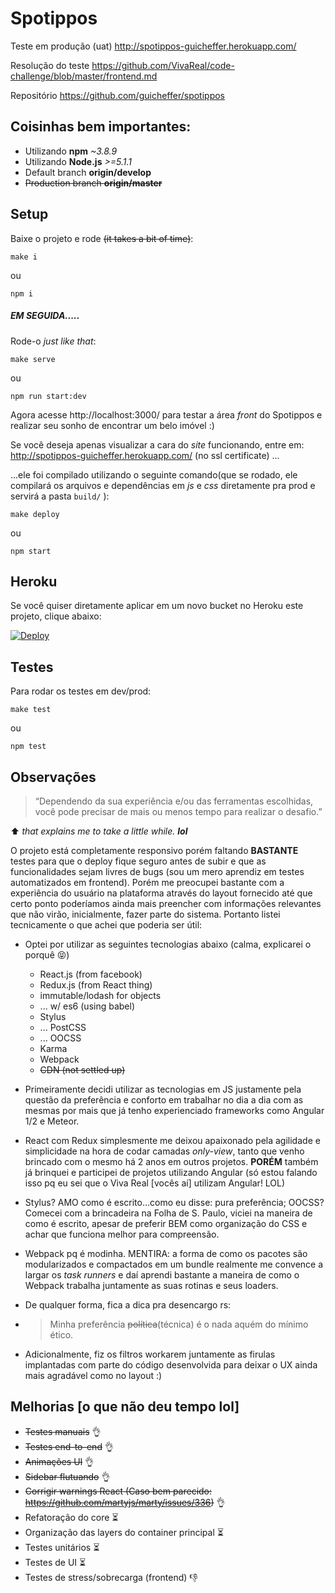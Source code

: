 # Spotippos

Teste em produção (uat) http://spotippos-guicheffer.herokuapp.com/

Resolução do teste https://github.com/VivaReal/code-challenge/blob/master/frontend.md

Repositório https://github.com/guicheffer/spotippos

Coisinhas bem importantes:
-------------------------

- Utilizando **npm** _~3.8.9_
- Utilizando **Node.js** _>=5.1.1_
- Default branch **origin/develop**
- ~~Production branch **origin/master**~~

Setup
-----
Baixe o projeto e rode ~~(it takes a bit of time)~~:
```
make i
```
ou
```
npm i
```

##### EM SEGUIDA.....

Rode-o _just like that_:
```
make serve
```
ou
```
npm run start:dev
```

Agora acesse http://localhost:3000/ para testar a área _front_ do Spotippos e realizar seu sonho de encontrar um belo imóvel :)

Se você deseja apenas visualizar a cara do _site_ funcionando, entre em: http://spotippos-guicheffer.herokuapp.com/ (no ssl certificate) ...

...ele foi compilado utilizando o seguinte comando(que se rodado, ele compilará os arquivos e dependências em *js* e *css* diretamente pra prod e servirá a pasta `build/` ):
```
make deploy
```
ou
```
npm start
```

Heroku
------
Se você quiser diretamente aplicar em um novo bucket no Heroku este projeto, clique abaixo:

<a href="https://heroku.com/deploy">
  <img src="https://www.herokucdn.com/deploy/button.svg" alt="Deploy">
</a>

Testes
-----

Para rodar os testes em dev/prod:
```
make test
```
ou
```
npm test
```

Observações
-----------

> “Dependendo da sua experiência e/ou das ferramentas escolhidas, você pode precisar de mais ou menos tempo para realizar o desafio.”

:arrow_up: *that explains me to take a little while.* **_lol_**

O projeto está completamente responsivo porém faltando **BASTANTE** testes para que o deploy fique seguro antes de subir e que as funcionalidades sejam livres de bugs (sou um mero aprendiz em testes automatizados em frontend). Porém me preocupei bastante com a experiência do usuário na plataforma através do layout fornecido até que certo ponto poderíamos ainda mais preencher com informações relevantes que não virão, inicialmente, fazer parte do sistema. Portanto listei tecnicamente o que achei que poderia ser útil:

- Optei por utilizar as seguintes tecnologias abaixo (calma, explicarei o porquê 😝)

	- React.js (from facebook)
	- Redux.js (from React thing)
    - immutable/lodash for objects
	- ... w/ es6 (using babel)
	- Stylus
	- ... PostCSS
    - ... OOCSS
    - Karma
	- Webpack
	- ~~CDN (not settled up)~~

- Primeiramente decidi utilizar as tecnologias em JS justamente pela questão da preferência e conforto em trabalhar no dia a dia com as mesmas por mais que já tenho experienciado frameworks como Angular 1/2 e Meteor.

- React com Redux simplesmente me deixou apaixonado pela agilidade e simplicidade na hora de codar camadas _only-view_, tanto que venho brincado com o mesmo há 2 anos em outros projetos. **PORÉM** também já brinquei e participei de projetos utilizando Angular (só estou falando isso pq eu sei que o Viva Real [vocês aí] utilizam Angular! LOL)

- Stylus? AMO como é escrito...como eu disse: pura preferência; OOCSS? Comecei com a brincadeira na Folha de S. Paulo, viciei na maneira de como é escrito, apesar de preferir BEM como organização do CSS e achar que funciona melhor para compreensão.

- Webpack pq é modinha. MENTIRA: a forma de como os pacotes são modularizados e compactados em um bundle realmente me convence a largar os _task runners_ e daí aprendi bastante a maneira de como o Webpack trabalha juntamente as suas rotinas e seus loaders.

- De qualquer forma, fica a dica pra desencargo rs:

- > Minha preferência ~~política~~(técnica) é o nada aquém do mínimo ético.

- Adicionalmente, fiz os filtros workarem juntamente as firulas implantadas com parte do código desenvolvida para deixar o UX ainda mais agradável como no layout :)

Melhorias [o que não deu tempo lol]
---------
* ~~Testes manuais~~ :ok_hand:
* ~~Testes end-to-end~~ :ok_hand:
* ~~Animações UI~~ :ok_hand:
* ~~Sidebar flutuando~~ :ok_hand:
* ~~Corrigir warnings React (Caso bem parecido: https://github.com/martyjs/marty/issues/336)~~ :ok_hand:
* Refatoração do core :hourglass_flowing_sand:
* Organização das layers do container principal :hourglass_flowing_sand:
* Testes unitários :hourglass_flowing_sand:
* Testes de UI :hourglass_flowing_sand:
* Testes de stress/sobrecarga (frontend) :-1:
